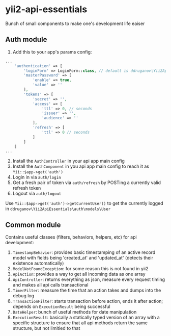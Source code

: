 # yii2-api-essentials

Bunch of small components to make one's development life eaiser

## Auth module

1. Add this to your app's params config:

```php
...
    'authentication' => [
        'loginForm' => LoginForm::class, // default is ddruganov\Yii2ApiEssentials\auth\models\forms\LoginForm
        'masterPassword' => [
            'enable' => true,
            'value' => ''
        ],
        'tokens' => [
            'secret' => '',
            'access' => [
                'ttl' => 0, // seconds
                'issuer' => '',
                'audience' => ''
            ],
            'refresh' => [
                'ttl' => 0 // seconds
            ]
        ]
    ]
...
```

2. Install the `AuthController` in your api app main config
3. Install the `AuthComponent` in you api app main config to reach it as `Yii::$app->get('auth')`
4. Login in via `auth/login`
5. Get a fresh pair of token via `auth/refresh` by POSTing a currently valid refresh token
6. Logout via `auth/logout`

Use `Yii::$app->get('auth')->getCurrentUser()` to get the currently logged in `ddruganov\Yii2ApiEssentials\auth\models\User`

## Common module

Contains useful classes (filters, behaviors, helpers, etc) for api development:

1. `TimestampBehavior`: provides basic timestamping of an active record model with fields being 'created_at' and 'updated_at' (detects their existence automatically)
2. `ModelNotFoundException`: for some reason this is not found in yii2
3. `ApiAction`: provides a way to get all incoming data as one array
4. `ApiController`: returns everything as json, measure every request timing and makes all api calls transactional
5. `TimerFilter`: measure the time that an action takes and dumps into the debug log
6. `TransactionFilter`: starts transaction before action, ends it after action; depends on `ExecutionResult` being successful
7. `DateHelper`: bunch of useful methods for date manipulation
8. `ExecutionResult`: basically a statically typed version of an array with a specific structure to ensure that all api methods return the same structure, but not limitied to that
